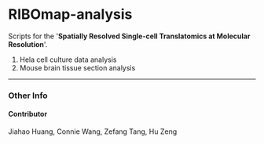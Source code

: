 # RIBOmap-analysis

Scripts for the '**Spatially Resolved Single-cell Translatomics at Molecular Resolution**'. 

1. Hela cell culture data analysis
2. Mouse brain tissue section analysis

***


### Other Info

#### Contributor

Jiahao Huang, Connie Wang, Zefang Tang, Hu Zeng
